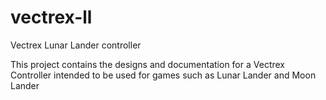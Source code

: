 # vectrex-ll
Vectrex Lunar Lander controller

This project contains the designs and documentation for a Vectrex Controller intended to be used for games such as Lunar Lander and Moon Lander

